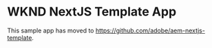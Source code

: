 # WKND NextJS Template App

This sample app has moved to https://github.com/adobe/aem-nextjs-template.
